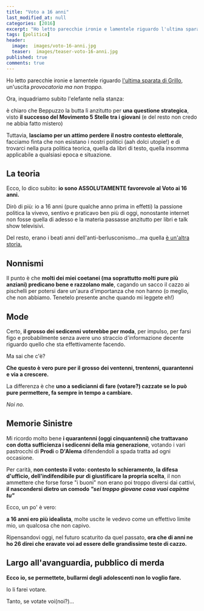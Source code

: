```yaml
---
title: "Voto a 16 anni"
last_modified_at: null
categories: [2016]
excerpt: "Ho letto parecchie ironie e lamentele riguardo l'ultima sparata di Grillo, un'uscita provocatoria ma non troppo..."
tags: [politica]
header:  
  image:  images/voto-16-anni.jpg
  teaser:  images/teaser-voto-16-anni.jpg
published: true
comments: true
---
```


Ho letto parecchie ironie e lamentele riguardo [l'ultima sparata di Grillo](https://www.beppegrillo.it/2016/01/voto_ai_sedicenni_votoa16anni.html), un'uscita _provocatoria ma non troppo._

Ora, inquadriamo subito l'elefante nella stanza: 

è chiaro che Beppuzzo la butta lì anzitutto per **una questione strategica**, visto **il successo del Movimento 5 Stelle tra i giovani** (e del resto non credo ne abbia fatto mistero)

Tuttavia, **lasciamo per un attimo perdere il nostro contesto elettorale**, facciamo finta che non esistano i nostri politici (aah dolci utopie!) e di trovarci nella pura politica teorica, quella da libri di testo, quella insomma applicabile a qualsiasi epoca e situazione.

## La teoria

Ecco, lo dico subito: **io sono ASSOLUTAMENTE favorevole al Voto ai 16 anni.**

Dirò di più: io a 16 anni (pure qualche anno prima in effetti) la passione politica la vivevo, sentivo e praticavo ben più di oggi, nonostante internet non fosse quella di adesso e la materia passasse anzitutto per libri e talk show televisivi.

Del resto, erano i beati anni dell'anti-berlusconismo...ma quella [è un'altra storia.](/2015/sentire-la-mancanza-di-berlusconi)

## Nonnismi

Il punto è che **molti dei miei coetanei (ma soprattutto molti pure più anziani) predicano bene e razzolano male**, cagando un sacco il cazzo ai pischelli per potersi dare un'aura d'importanza che non hanno (o meglio, che non abbiamo. Tenetelo presente anche quando mi leggete eh!)

## Mode

Certo, **il grosso dei sedicenni voterebbe per moda**, per impulso, per farsi figo e probabilmente senza avere uno straccio d'informazione decente riguardo quello che sta effettivamente facendo.

Ma sai che c'è? 

**Che questo è vero pure per il grosso dei ventenni, trentenni, quarantenni e via a crescere.**

La differenza è che **uno a sedicianni di fare (votare?) cazzate se lo può pure permettere, fa sempre in tempo a cambiare.** 

_Noi no._

## Memorie Sinistre

Mi ricordo molto bene **i quarantenni (oggi cinquantenni) che trattavano con dotta sufficienza i sedicenni della mia generazione**, votando i vari pastrocchi di **Prodi** o **D'Alema** difendendoli a spada tratta ad ogni occasione.

Per carità, **non contesto il voto: contesto lo schieramento, la difesa d'ufficio, dell'indifendibile pur di giustificare la propria scelta**, il non ammettere che forse forse "i buoni" non erano poi troppo diversi dai cattivi, **il nascondersi dietro un comodo _"sei troppo giovane cosa vuoi capirne tu"_**

Ecco, un po' è vero: 

**a 16 anni ero più idealista**, molte uscite le vedevo come un effettivo limite mio, un qualcosa che non capivo. 

Ripensandovi oggi, nel futuro scaturito da quel passato, **ora che di anni ne ho 26 direi che eravate voi ad essere delle grandissime teste di cazzo.**

## Largo all'avanguardia, pubblico di merda

**Ecco io, se permettete, bullarmi degli adolescenti non lo voglio fare.**

Io li farei votare.

Tanto, se votate voi(noi?)...